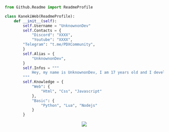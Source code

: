 <!-- 

	~> If you see this don't forget to follow me before skid <3

-->

```py
from Github.Readme import ReadmeProfile

class KanekiWeb(ReadmeProfile):
    def __init__(self):
        self.Username = "UnknownonDev"
        self.Contacts = {
            "Discord": "XXXX",
            "Youtube": "XXXX",
	    "Telegram": "t.me/PDXCommunity",
        }
        self.Alias = {
            "UnknownonDev",
        }
        self.Infos = """
            Hey, my name is UnknownonDev, I am 17 years old and I develop myself in my free time, currently I learn with what I study
        """        
        self.Knowledge = {
            "Web": {
                "Html", "Css", "Javascript"
            },
            "Basic": {
                "Python", "Lua", "Nodejs"
            }
        }
```

<p align="center">
	<img src="https://lanyard-profile-readme.vercel.app/api/959116029861195868?hideTimestamp=true&idleMessage=Freelance%20and%20Self-Taught%20UnknownonDev.&hideBadges=true"/>
<!-- 	<br>
	<img src="https://github-readme-streak-stats.herokuapp.com/?user=UnknownonDev&theme=dark&hide_border=true">
	<br>
	<img src="https://github-readme-stats.vercel.app/api?username=UnknownonDev&include_all_commits=true&show_icons=true&hide_border=true&hide_title=true&count_private=true&theme=dark">
	<br>
	<img src="https://github-readme-stats.vercel.app/api/top-langs/?username=UnknownonDev&layout=compact&count_private=true&langs_count=8&hide_border=true&theme=dark"> -->
</p>
